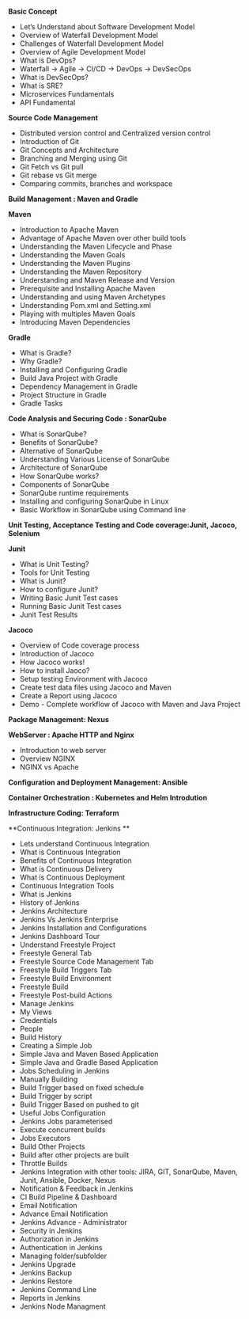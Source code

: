 **Basic Concept**
* Let’s Understand about Software Development Model
* Overview of Waterfall Development Model
* Challenges of Waterfall Development Model
* Overview of Agile Development Model
* What is DevOps?
* Waterfall -> Agile -> CI/CD -> DevOps -> DevSecOps
* What is DevSecOps?
* What is SRE?
* Microservices Fundamentals
* API Fundamental

**Source Code Management**

* Distributed version control and Centralized version control
* Introduction of Git
* Git Concepts and Architecture
* Branching and Merging using Git
* Git Fetch vs Git pull
* Git rebase vs Git merge
* Comparing commits, branches and workspace

**Build Management : Maven and Gradle**

**Maven**

* Introduction to Apache Maven
* Advantage of Apache Maven over other build tools
* Understanding the Maven Lifecycle and Phase
* Understanding the Maven Goals
* Understanding the Maven Plugins
* Understanding the Maven Repository
* Understanding and Maven Release and Version
* Prerequisite and Installing Apache Maven
* Understanding and using Maven Archetypes
* Understanding Pom.xml and Setting.xml
* Playing with multiples Maven Goals
* Introducing Maven Dependencies

**Gradle**

* What is Gradle?
* Why Gradle?
* Installing and Configuring Gradle
* Build Java Project with Gradle
* Dependency Management in Gradle
* Project Structure in Gradle
* Gradle Tasks

**Code Analysis and Securing Code : SonarQube**

* What is SonarQube?
* Benefits of SonarQube?
* Alternative of SonarQube
* Understanding Various License of SonarQube
* Architecture of SonarQube
* How SonarQube works?
* Components of SonarQube
* SonarQube runtime requirements
* Installing and configuring SonarQube in Linux
* Basic Workflow in SonarQube using Command line

**Unit Testing, Acceptance Testing and Code coverage:Junit, Jacoco, Selenium**

**Junit**

* What is Unit Testing?
* Tools for Unit Testing
* What is Junit?
* How to configure Junit?
* Writing Basic Junit Test cases
* Running Basic Junit Test cases
* Junit Test Results

**Jacoco**

* Overview of Code coverage process
* Introduction of Jacoco
* How Jacoco works!
* How to install Jaoco?
* Setup testing Environment with Jacoco
* Create test data files using Jacoco and Maven
* Create a Report using Jacoco
* Demo - Complete workflow of Jacoco with Maven and Java Project

**Package  Management: Nexus**

**WebServer : Apache HTTP and Nginx**

* Introduction to web server
* Overview NGINX
* NGINX vs Apache

**Configuration and Deployment Management: Ansible**

**Container Orchestration : Kubernetes and Helm Introdution**

**Infrastructure Coding: Terraform**

**Continuous Integration: Jenkins **

* Lets understand Continuous Integration
* What is Continuous Integration
* Benefits of Continuous Integration
* What is Continuous Delivery
* What is Continuous Deployment
* Continuous Integration Tools
* What is Jenkins
* History of Jenkins
* Jenkins Architecture
* Jenkins Vs Jenkins Enterprise
* Jenkins Installation and Configurations
* Jenkins Dashboard Tour
* Understand Freestyle Project
* Freestyle General Tab
* Freestyle Source Code Management Tab
* Freestyle Build Triggers Tab
* Freestyle Build Environment
* Freestyle Build
* Freestyle Post-build Actions
* Manage Jenkins
* My Views
* Credentials
* People
* Build History
* Creating a Simple Job
* Simple Java and Maven Based Application
* Simple Java and Gradle Based Application
* Jobs Scheduling in Jenkins
* Manually Building
* Build Trigger based on fixed schedule
* Build Trigger by script
* Build Trigger Based on pushed to git
* Useful Jobs Configuration
* Jenkins Jobs parameterised
* Execute concurrent builds
* Jobs Executors
* Build Other Projects
* Build after other projects are built
* Throttle Builds
* Jenkins Integration with other tools: JIRA, GIT, SonarQube, Maven, Junit, Ansible, Docker, Nexus
* Notification & Feedback in Jenkins
* CI Build Pipeline & Dashboard
* Email Notification
* Advance Email Notification
* Jenkins Advance - Administrator
* Security in Jenkins
* Authorization in Jenkins
* Authentication in Jenkins
* Managing folder/subfolder
* Jenkins Upgrade
* Jenkins Backup
* Jenkins Restore
* Jenkins Command Line
* Reports in Jenkins
* Jenkins Node Managment






